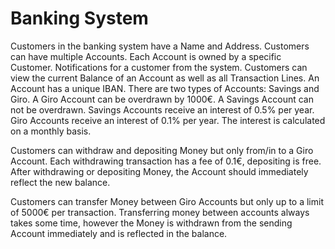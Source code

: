 # Banking System
Customers in the banking system have a Name and Address. Customers can have multiple Accounts. Each Account is owned by a specific Customer. Notifications for a customer from the system. Customers can view the current Balance of an Account as well as all Transaction Lines. An Account has a unique IBAN. There are two types of Accounts: Savings and Giro. A Giro Account can be overdrawn by 1000€. A Savings Account can not be overdrawn. Savings Accounts receive an interest of 0.5% per year. Giro Accounts receive an interest of 0.1% per year. The interest is calculated on a monthly basis.

Customers can withdraw and depositing Money but only from/in to a Giro Account. Each withdrawing transaction has a fee of 0.1€, depositing is free. After withdrawing or depositing Money, the Account should immediately reflect the new balance.

Customers can transfer Money between Giro Accounts but only up to a limit of 5000€ per transaction. Transferring money between accounts always takes some time, however the Money is withdrawn from the sending Account immediately and is reflected in the balance.